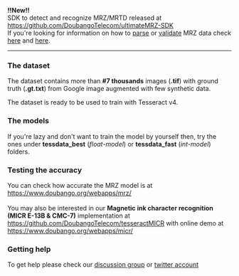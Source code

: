 **!!New!!** <br />
SDK to detect and recognize MRZ/MRTD released at https://github.com/DoubangoTelecom/ultimateMRZ-SDK <br />
If you're looking for information on how to [parse](https://www.doubango.org/SDKs/mrz/docs/MRZ_parser.html) or [validate](https://www.doubango.org/SDKs/mrz/docs/Data_validation.html) MRZ data check [here](https://www.doubango.org/SDKs/mrz/docs/MRZ_parser.html) and [here](https://www.doubango.org/SDKs/mrz/docs/Data_validation.html).
<hr />

### The dataset ###

The dataset contains more than __#7 thousands__ images (__.tif__) with ground truth (__.gt.txt__) from Google image augmented with few synthetic data.

The dataset is ready to be used to train with Tesseract v4.

### The models ###

If you're lazy and don't want to train the model by yourself then, try the ones under __tessdata_best__ (*float-model*) or __tessdata_fast__ (*int-model*) folders.

### Testing the accuracy ###

You can check how accurate the MRZ model is at https://www.doubango.org/webapps/mrz/ <br /> <br />
You may also be interested in our **Magnetic ink character recognition (MICR E-13B & CMC-7)** implementation at https://github.com/DoubangoTelecom/tesseractMICR with online demo at https://www.doubango.org/webapps/micr/

### Getting help ###

To get help please check our [discussion group](https://groups.google.com/forum/#!forum/doubango-ai) or [twitter account](https://twitter.com/doubangotelecom?lang=en)
